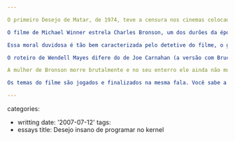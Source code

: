 ```yaml
---

O primeiro Desejo de Matar, de 1974, teve a censura nos cinemas colocada em 14 anos. O novo Desejo de Matar, com Bruce Willis, com uma história muito próxima (e sem peitinhos) saiu nos cinemas com censura 18 anos. Não imagino dado mais relevante para a mudança da cultura americana nas últimas décadas, onde sua população mudou de donos do próprio destino para cordeirinhos prontos para se deixar açoitar por criminosos de qualquer espécie pelo bem do pacifismo irracional e auto-destrutivo.

O filme de Michael Winner estrela Charles Bronson, um dos durões da época. Bronson não é um ator versátil e está aqui mais como um símbolo de resistência. "Quando os homens eram homens...". Ele faz um engenheiro civil que teve sua casa invadida por três marginais quando sua esposa e sua filha estava sozinhas. Sua esposa é morta pelo conflito e sua filha traumatizada para o resto da vida. Seu genro é o cordeirinho que falava no parágrafo acima, e talvez ele já fosse maioria na época. Hoje ele é o argumento político para banir as armas: somos civilizados se entregarmos toda nossa proteção a estranhos contratados pelo governo e com moral duvidosa.

Essa moral duvidosa é tão bem caracterizada pelo detetive do filme, o gordo e suado Vincent Gardenia em um daqueles casts perfeitos que acontecem de vez em quando, que não há nada a ser dito sobre como funciona a execução da lei nas ruas americanas, notadamente Nova York. Um fato interessante: no filme original o personagem de Bronson, Paul Kersey, começa em Nova York e termina em Chicago. No novo filme com Willis o "mesmo" Paul Kersey (agora cirurgião e pai de outra família) sai de Chicago e vai parar em Nova York. E em ambas as situações a polícia é incompetente e corrupta, ou leniente com suas próprias leis, até certo ponto.

O roteiro de Wendell Mayes difere do de Joe Carnahan (a versão com Bruce Willis) apenas na intensidade. Mas a mensagem fica mais clara aqui: fazer a lei com as próprias mãos é uma função de todo cidadão que se preze, e não há nada de errado nisso. Este filme é mais americano no sentido tradicional que seu remake, não há dúvida. Ou estaríamos vivendo uma nova era de maricas?

A mulher de Bronson morre brutalmente e no seu enterro ele ainda não mudou sua cara desde a despedida de suas férias com a esposa no Havaí, nem deixou de usar seu característico bigode. Bronson não é um ator em trabalho, mas um símbolo. Ele e Willis protagonizando o mesmo filme em décadas distintas é um daqueles momentos iluminados do Cinema de ação policial misturado com drama.

Os temas do filme são jogados e finalizados na mesma fala. Você sabe a história: Bronson usa uma arma que ganhou de presente de um dos clientes do Texas e resolve executar a lei com as próprias mãos nas perigosas ruas de Nova York, que, dito e feito, se torna menos perigosa a cada noite que o vigilante entra em ação. "Esse justiceiro ataca mais bandidos negros", diz uma modelo em uma festa chique. "Talvez porque existam mais bandidos negros que brancos; poderíamos equilibrar a desigualdade promovendo mais bandidos brancos.". Bang! Este filme não problematiza a vida real, ele a interpreta como qualquer pessoa decente interpretaria. Você está agindo errado? Você merece uma bala na sua cabeça. Seja sua cabeça preta, branca ou amarela.

---
```

categories:
- writting
date: '2007-07-12'
tags:
- essays
title: Desejo insano de programar no kernel
